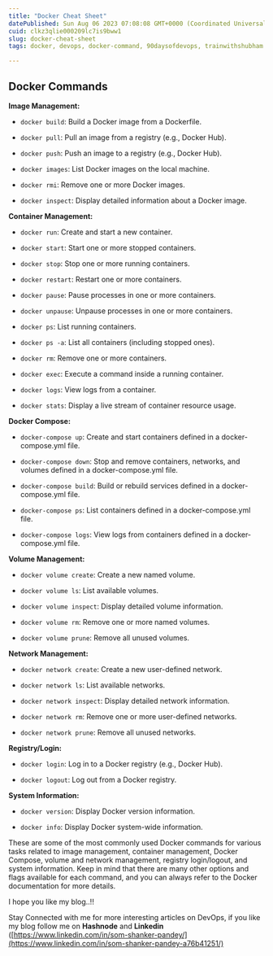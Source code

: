 ```yaml
---
title: "Docker Cheat Sheet"
datePublished: Sun Aug 06 2023 07:08:08 GMT+0000 (Coordinated Universal Time)
cuid: clkz3qlie000209lc7is9bww1
slug: docker-cheat-sheet
tags: docker, devops, docker-command, 90daysofdevops, trainwithshubham

---
```


## Docker Commands

**Image Management:**

* `docker build`: Build a Docker image from a Dockerfile.
    
* `docker pull`: Pull an image from a registry (e.g., Docker Hub).
    
* `docker push`: Push an image to a registry (e.g., Docker Hub).
    
* `docker images`: List Docker images on the local machine.
    
* `docker rmi`: Remove one or more Docker images.
    
* `docker inspect`: Display detailed information about a Docker image.
    

**Container Management:**

* `docker run`: Create and start a new container.
    
* `docker start`: Start one or more stopped containers.
    
* `docker stop`: Stop one or more running containers.
    
* `docker restart`: Restart one or more containers.
    
* `docker pause`: Pause processes in one or more containers.
    
* `docker unpause`: Unpause processes in one or more containers.
    
* `docker ps`: List running containers.
    
* `docker ps -a`: List all containers (including stopped ones).
    
* `docker rm`: Remove one or more containers.
    
* `docker exec`: Execute a command inside a running container.
    
* `docker logs`: View logs from a container.
    
* `docker stats`: Display a live stream of container resource usage.
    

**Docker Compose:**

* `docker-compose up`: Create and start containers defined in a docker-compose.yml file.
    
* `docker-compose down`: Stop and remove containers, networks, and volumes defined in a docker-compose.yml file.
    
* `docker-compose build`: Build or rebuild services defined in a docker-compose.yml file.
    
* `docker-compose ps`: List containers defined in a docker-compose.yml file.
    
* `docker-compose logs`: View logs from containers defined in a docker-compose.yml file.
    

**Volume Management:**

* `docker volume create`: Create a new named volume.
    
* `docker volume ls`: List available volumes.
    
* `docker volume inspect`: Display detailed volume information.
    
* `docker volume rm`: Remove one or more named volumes.
    
* `docker volume prune`: Remove all unused volumes.
    

**Network Management:**

* `docker network create`: Create a new user-defined network.
    
* `docker network ls`: List available networks.
    
* `docker network inspect`: Display detailed network information.
    
* `docker network rm`: Remove one or more user-defined networks.
    
* `docker network prune`: Remove all unused networks.
    

**Registry/Login:**

* `docker login`: Log in to a Docker registry (e.g., Docker Hub).
    
* `docker logout`: Log out from a Docker registry.
    

**System Information:**

* `docker version`: Display Docker version information.
    
* `docker info`: Display Docker system-wide information.
    

These are some of the most commonly used Docker commands for various tasks related to image management, container management, Docker Compose, volume and network management, registry login/logout, and system information. Keep in mind that there are many other options and flags available for each command, and you can always refer to the Docker documentation for more details.

I hope you like my blog..!!

Stay Connected with me for more interesting articles on DevOps, if you like my blog follow me on **Hashnode** and **Linkedin** ([https://www.linkedin.com/in/som-shanker-pandey/](https://www.linkedin.com/in/som-shanker-pandey-a76b41251/)